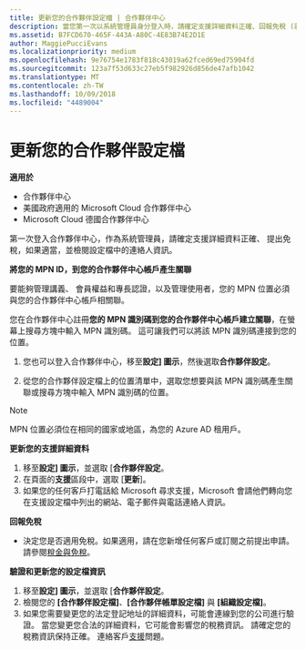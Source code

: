 ```yaml
---
title: 更新您的合作夥伴設定檔 | 合作夥伴中心
description: 當您第一次以系統管理員身分登入時，請確定支援詳細資料正確、回報免稅 (若適用)，並檢閱設定檔中的連絡人資訊。
ms.assetid: B7FCD670-465F-443A-A80C-4E83B74E2D1E
author: MaggiePucciEvans
ms.localizationpriority: medium
ms.openlocfilehash: 9e76754e1783f818c43019a62fced69ed75904fd
ms.sourcegitcommit: 123a7f53d633c27eb5f982926d856de47afb1042
ms.translationtype: MT
ms.contentlocale: zh-TW
ms.lasthandoff: 10/09/2018
ms.locfileid: "4489004"
---
```

# <a name="update-your-partner-profile"></a>更新您的合作夥伴設定檔

**適用於**

-  合作夥伴中心
-  美國政府適用的 Microsoft Cloud 合作夥伴中心
-  Microsoft Cloud 德國合作夥伴中心

第一次登入合作夥伴中心，作為系統管理員，請確定支援詳細資料正確、 提出免稅，如果適當，並檢閱設定檔中的連絡人資訊。


**將您的 MPN ID，到您的合作夥伴中心帳戶產生關聯**

要能夠管理講義、 會員權益和專長認證，以及管理使用者，您的 MPN 位置必須與您的合作夥伴中心帳戶相關聯。

您在合作夥伴中心註冊**您的 MPN 識別碼到您的合作夥伴中心帳戶建立關聯**，在螢幕上搜尋方塊中輸入 MPN 識別碼。 這可讓我們可以將該 MPN 識別碼連接到您的位置。

1. 您也可以登入合作夥伴中心，移至**設定] 圖示**，然後選取**合作夥伴設定**。

2. 從您的合作夥伴設定檔上的位置清單中，選取您想要與該 MPN 識別碼產生關聯或搜尋方塊中輸入 MPN 識別碼的位置。

>[!Note]
>MPN 位置必須位在相同的國家或地區，為您的 Azure AD 租用戶。 


**更新您的支援詳細資料** 

1.  移至**設定] 圖示**，並選取 [**合作夥伴設定**。
2.  在頁面的**支援**區段中，選取 [**更新**]。
3.  如果您的任何客戶打電話給 Microsoft 尋求支援，Microsoft 會請他們轉向您在支援設定檔中列出的網站、電子郵件與電話連絡人資訊。

**回報免稅**

-   決定您是否適用免稅。如果適用，請在您新增任何客戶或訂閱之前提出申請。 請參閱[稅金與免稅](tax-and-tax-exemptions.md)。

**驗證和更新您的設定檔資訊**

1.  移至**設定] 圖示**，並選取 [**合作夥伴設定**。 
2.  檢閱您的 **\[合作夥伴設定檔\]**、**\[合作夥伴帳單設定檔\]** 與 **\[組織設定檔\]**。
3.  如果您需要變更您的法定登記地址的詳細資料，可能會連線到您的公司進行驗證。 當您變更您合法的詳細資料，它可能會影響您的稅務資訊。 請確定您的稅務資訊保持正確。 連絡客戶[支援](https://partner.microsoft.com/support/contact-support)問題。

 

 



